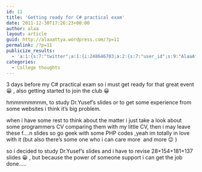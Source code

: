 ```yaml
---
id: 11
title: 'Getting ready for C# practical exam'
date: 2011-12-30T17:26:23+00:00
author: alaa
layout: article
guid: http://alaaattya.wordpress.com/?p=11
permalink: /?p=11
publicize_results:
  - 'a:1:{s:7:"twitter";a:1:{i:248646703;a:2:{s:7:"user_id";s:9:"AlaaAttya";s:7:"post_id";s:18:"152802756099452928";}}}'
categories:
  - College thoughts
---
```

3 days before my C# practical exam so i must get ready for that great event 😀 , also getting started to join the club 😀

hmmmmmmmm, to study Dr.Yusef&#8217;s slides or to get some experience from some websites i think it&#8217;s big problem.

when i have some rest to think about the matter i just take a look about some programmers CV comparing them with my little CV, then i may leave these f&#8230;.n slides so go geek with some PHP codes ,yeah im totally in love with it (but also there&#8217;s some one who i can care more  and more 😉 )

so i decided to study Dr.Yusef&#8217;s slides and i have to revise 28+154+181+137 slides 😀 , but because the power of someone support i can get the job done&#8230;..